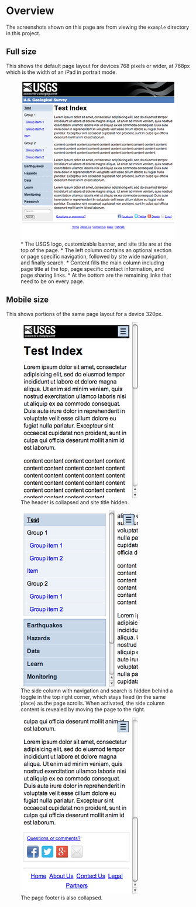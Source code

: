 Overview
========

The screenshots shown on this page are from viewing the `example` directory in this project.


## Full size

This shows the default page layout for devices 768 pixels or wider, at 768px which is the width of an iPad in portrait mode.

<figure>
	<img src="images/overviewFull.png" alt="image of full size layout"/>
	<figcaption>
		* The USGS logo, customizable banner, and site title are at the top of the page.
		* The left column contains an optional section or page specific navigation, followed by site wide navigation, and finally search.
		* Content fills the main column including page title at the top, page specific contact information, and page sharing links.
		* At the bottom are the remaining links that need to be on every page.
	</figcaption>
</figure>


## Mobile size

This shows portions of the same page layout for a device 320px.

<figure>
	<img src="images/overviewMobileHeader.png" alt="image of collapsed header"/>
	<figcaption>
		The header is collapsed and site title hidden.
	</figcaption>
</figure>

<figure>
	<img src="images/overviewOffCanvas.png" alt="image of off canvas content"/>
	<figcaption>
		The side column with navigation and search is hidden behind a toggle in the top right corner, which stays fixed (in the same place) as the page scrolls.  When activated, the side column content is revealed by moving the page to the right.
	</figcaption>
</figure>

<figure>
	<img src="images/overviewMobileFooter.png" alt="image of collapsed footer"/>
	<figcaption>
		The page footer is also collapsed.
	</figcaption>
</figure>

